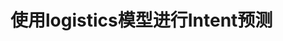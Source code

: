 # 使用logistics模型进行Intent预测

[//]: # (******************测试结果****************************)

[//]: # (              precision    recall  f1-score   support)

[//]: # ()
[//]: # (         12吋       1.00      1.00      1.00         3)

[//]: # (         30万       0.00      0.00      0.00         0)

[//]: # (         30色       1.00      1.00      1.00         2)

[//]: # (      AR-Hud       0.71      0.83      0.77         6)

[//]: # (    ID.Light       1.00      0.75      0.86         4)

[//]: # (        None       0.91      0.62      0.74        85)

[//]: # (          制动       0.17      1.00      0.29         1)

[//]: # (        动态可变       1.00      0.83      0.91         6)

[//]: # (          安全       0.00      0.00      0.00         1)

[//]: # (          小道       1.00      0.50      0.67         2)

[//]: # (        智能语音       0.50      1.00      0.67         8)

[//]: # (          清晰       0.83      1.00      0.91         5)

[//]: # (      矩阵式LED       1.00      1.00      1.00         2)

[//]: # (         科技感       0.29      0.67      0.40         3)

[//]: # (           稳       1.00      1.00      1.00         2)

[//]: # (        自动解锁       0.50      1.00      0.67         1)

[//]: # (        自动驾驶       0.60      0.79      0.68        19)

[//]: # (          舒适       1.00      0.33      0.50         3)

[//]: # (        节约能耗       0.67      0.80      0.73         5)

[//]: # (        触控开关       1.00      1.00      1.00         1)

[//]: # (        转弯半径       1.00      0.80      0.89         5)

[//]: # (        远程充电       0.67      1.00      0.80         2)

[//]: # (        远程空调       0.20      1.00      0.33         1)

[//]: # (          震动       1.00      1.00      1.00         2)

[//]: # (         静谧性       1.00      1.00      1.00         1)

[//]: # (         非常快       0.75      1.00      0.86         3)

[//]: # (        高清高亮       0.00      0.00      0.00         1)

[//]: # ()
[//]: # (    accuracy                           0.73       174)

[//]: # (   macro avg       0.70      0.78      0.69       174)

[//]: # (weighted avg       0.82      0.73      0.75       174)